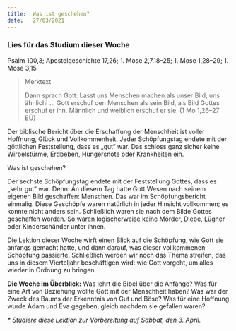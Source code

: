 ```yaml
---
title:  Was ist geschehen?
date:   27/03/2021
---
```


### Lies für das Studium dieser Woche
Psalm 100,3; Apostelgeschichte 17,26; 1. Mose 2,7.18–25; 1. Mose 1,28–29; 1. Mose 3,15

> <p>Merktext</p>
> Dann sprach Gott: Lasst uns Menschen machen als unser Bild, uns ähnlich! ... Gott erschuf den Menschen als sein Bild, als Bild Gottes erschuf er ihn. Männlich und weiblich erschuf er sie. (1 Mo 1,26–27 EÜ)

Der biblische Bericht über die Erschaffung der Menschheit ist voller Hoffnung, Glück und Vollkommenheit. Jeder Schöpfungstag endete mit der göttlichen Feststellung, dass es „gut“ war. Das schloss ganz sicher keine Wirbelstürme, Erdbeben, Hungersnöte oder Krankheiten ein.

Was ist geschehen?

Der sechste Schöpfungstag endete mit der Feststellung Gottes, dass es „sehr gut“ war. Denn: An diesem Tag hatte Gott Wesen nach seinem eigenen Bild geschaffen: Menschen. Das war im Schöpfungsbericht einmalig. Diese Geschöpfe waren natürlich in jeder Hinsicht vollkommen; es konnte nicht anders sein. Schließlich waren sie nach dem Bilde Gottes geschaffen worden. So waren logischerweise keine Mörder, Diebe, Lügner oder Kinderschänder unter ihnen.

Die Lektion dieser Woche wirft einen Blick auf die Schöpfung, wie Gott sie anfangs gemacht hatte, und dann darauf, was dieser vollkommenen Schöpfung passierte. Schließlich werden wir noch das Thema streifen, das uns in diesem Vierteljahr beschäftigen wird: wie Gott vorgeht, um alles wieder in Ordnung zu bringen.

**Die Woche im Überblick:** Was lehrt die Bibel über die Anfänge? Was für eine Art von Beziehung wollte Gott mit der Menschheit haben? Was war der Zweck des Baums der Erkenntnis von Gut und Böse? Was für eine Hoffnung wurde Adam und Eva gegeben, gleich nachdem sie gefallen waren?

_* Studiere diese Lektion zur Vorbereitung auf Sabbat, den 3. April._